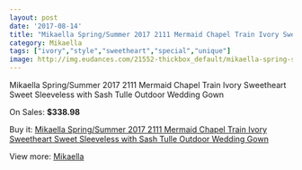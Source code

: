 ```yaml
---
layout: post
date: '2017-08-14'
title: "Mikaella Spring/Summer 2017 2111 Mermaid Chapel Train Ivory Sweetheart Sweet Sleeveless with Sash Tulle Outdoor Wedding Gown"
category: Mikaella
tags: ["ivory","style","sweetheart","special","unique"]
image: http://img.eudances.com/21552-thickbox_default/mikaella-spring-summer-2017-2111-mermaid-chapel-train-ivory-sweetheart-sweet-sleeveless-with-sash-tulle-outdoor-wedding-gown.jpg
---
```

Mikaella Spring/Summer 2017 2111 Mermaid Chapel Train Ivory Sweetheart Sweet Sleeveless with Sash Tulle Outdoor Wedding Gown

On Sales: **$338.98**
<a href="https://www.eudances.com/en/mikaella/6619-mikaella-spring-summer-2017-2111-mermaid-chapel-train-ivory-sweetheart-sweet-sleeveless-with-sash-tulle-outdoor-wedding-gown.html"><amp-img layout="responsive" width="600" height="600" src="//img.eudances.com/21552-thickbox_default/mikaella-spring-summer-2017-2111-mermaid-chapel-train-ivory-sweetheart-sweet-sleeveless-with-sash-tulle-outdoor-wedding-gown.jpg" alt="Mikaella Spring/Summer 2017 2111 Mermaid Chapel Train Ivory Sweetheart Sweet Sleeveless with Sash Tulle Outdoor Wedding Gown 0" /></a>
<a href="https://www.eudances.com/en/mikaella/6619-mikaella-spring-summer-2017-2111-mermaid-chapel-train-ivory-sweetheart-sweet-sleeveless-with-sash-tulle-outdoor-wedding-gown.html"><amp-img layout="responsive" width="600" height="600" src="//img.eudances.com/21556-thickbox_default/mikaella-spring-summer-2017-2111-mermaid-chapel-train-ivory-sweetheart-sweet-sleeveless-with-sash-tulle-outdoor-wedding-gown.jpg" alt="Mikaella Spring/Summer 2017 2111 Mermaid Chapel Train Ivory Sweetheart Sweet Sleeveless with Sash Tulle Outdoor Wedding Gown 1" /></a>
<a href="https://www.eudances.com/en/mikaella/6619-mikaella-spring-summer-2017-2111-mermaid-chapel-train-ivory-sweetheart-sweet-sleeveless-with-sash-tulle-outdoor-wedding-gown.html"><amp-img layout="responsive" width="600" height="600" src="//img.eudances.com/21555-thickbox_default/mikaella-spring-summer-2017-2111-mermaid-chapel-train-ivory-sweetheart-sweet-sleeveless-with-sash-tulle-outdoor-wedding-gown.jpg" alt="Mikaella Spring/Summer 2017 2111 Mermaid Chapel Train Ivory Sweetheart Sweet Sleeveless with Sash Tulle Outdoor Wedding Gown 2" /></a>
<a href="https://www.eudances.com/en/mikaella/6619-mikaella-spring-summer-2017-2111-mermaid-chapel-train-ivory-sweetheart-sweet-sleeveless-with-sash-tulle-outdoor-wedding-gown.html"><amp-img layout="responsive" width="600" height="600" src="//img.eudances.com/21554-thickbox_default/mikaella-spring-summer-2017-2111-mermaid-chapel-train-ivory-sweetheart-sweet-sleeveless-with-sash-tulle-outdoor-wedding-gown.jpg" alt="Mikaella Spring/Summer 2017 2111 Mermaid Chapel Train Ivory Sweetheart Sweet Sleeveless with Sash Tulle Outdoor Wedding Gown 3" /></a>
<a href="https://www.eudances.com/en/mikaella/6619-mikaella-spring-summer-2017-2111-mermaid-chapel-train-ivory-sweetheart-sweet-sleeveless-with-sash-tulle-outdoor-wedding-gown.html"><amp-img layout="responsive" width="600" height="600" src="//img.eudances.com/21553-thickbox_default/mikaella-spring-summer-2017-2111-mermaid-chapel-train-ivory-sweetheart-sweet-sleeveless-with-sash-tulle-outdoor-wedding-gown.jpg" alt="Mikaella Spring/Summer 2017 2111 Mermaid Chapel Train Ivory Sweetheart Sweet Sleeveless with Sash Tulle Outdoor Wedding Gown 4" /></a>

Buy it: [Mikaella Spring/Summer 2017 2111 Mermaid Chapel Train Ivory Sweetheart Sweet Sleeveless with Sash Tulle Outdoor Wedding Gown](https://www.eudances.com/en/mikaella/6619-mikaella-spring-summer-2017-2111-mermaid-chapel-train-ivory-sweetheart-sweet-sleeveless-with-sash-tulle-outdoor-wedding-gown.html "Mikaella Spring/Summer 2017 2111 Mermaid Chapel Train Ivory Sweetheart Sweet Sleeveless with Sash Tulle Outdoor Wedding Gown")

View more: [Mikaella](https://www.eudances.com/en/106-mikaella "Mikaella")